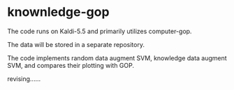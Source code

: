 # knownledge-gop

The code runs on Kaldi-5.5 and primarily utilizes computer-gop.

The data will be stored in a separate repository.

The code implements random data augment SVM, knowledge data augment SVM, and compares their plotting with GOP.


revising......
